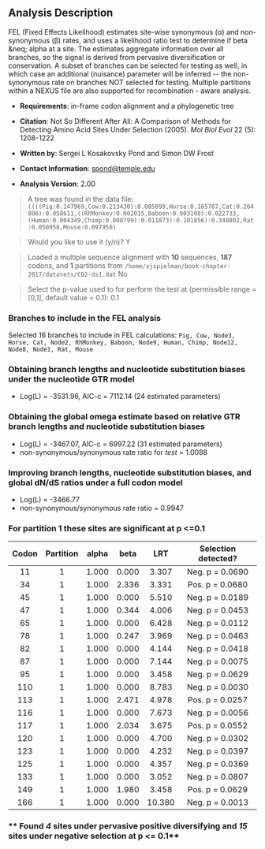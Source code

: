 
Analysis Description
--------------------
FEL (Fixed Effects Likelihood) estimates site-wise synonymous (&alpha;)
and non-synonymous (&beta;) rates, and uses a likelihood ratio test to
determine if beta &neq; alpha at a site. The estimates aggregate
information over all branches, so the signal is derived from pervasive
diversification or conservation. A subset of branches can be selected
for testing as well, in which case an additional (nuisance) parameter
will be inferred -- the non-synonymous rate on branches NOT selected for
testing. Multiple partitions within a NEXUS file are also supported for
recombination - aware analysis. 

- __Requirements__: in-frame codon alignment and a phylogenetic tree

- __Citation__: Not So Different After All: A Comparison of Methods for Detecting Amino
Acid Sites Under Selection (2005). _Mol Biol Evol_ 22 (5): 1208-1222

- __Written by__: Sergei L Kosakovsky Pond and Simon DW Frost

- __Contact Information__: spond@temple.edu

- __Analysis Version__: 2.00



>A tree was found in the data file: `((((Pig:0.147969,Cow:0.213430):0.085099,Horse:0.165787,Cat:0.264806):0.058611,((RhMonkey:0.002015,Baboon:0.003108):0.022733,(Human:0.004349,Chimp:0.000799):0.011873):0.101856):0.340802,Rat:0.050958,Mouse:0.097950)`

>Would you like to use it (y/n)? Y


>Loaded a multiple sequence alignment with **10** sequences, **187** codons, and **1** partitions from `/home/sjspielman/book-chapter-2017/datasets/CD2-ds1.dat`
No

>Select the p-value used to for perform the test at (permissible range = [0,1], default value = 0.1): 0.1


### Branches to include in the FEL analysis
Selected 16 branches to include in FEL calculations: `Pig, Cow, Node3, Horse, Cat, Node2, RhMonkey, Baboon, Node9, Human, Chimp, Node12, Node8, Node1, Rat, Mouse`


### Obtaining branch lengths and nucleotide substitution biases under the nucleotide GTR model
* Log(L) = -3531.96, AIC-c =  7112.14 (24 estimated parameters)

### Obtaining the global omega estimate based on relative GTR branch lengths and nucleotide substitution biases
* Log(L) = -3467.07, AIC-c =  6997.22 (31 estimated parameters)
* non-synonymous/synonymous rate ratio for *test* =   1.0088

### Improving branch lengths, nucleotide substitution biases, and global dN/dS ratios under a full codon model
* Log(L) = -3466.77
* non-synonymous/synonymous rate ratio =   0.9947

### For partition 1 these sites are significant at p <=0.1

|     Codon      |   Partition    |     alpha      |      beta      |      LRT       |Selection detected?|
|:--------------:|:--------------:|:--------------:|:--------------:|:--------------:|:-----------------:|
|       11       |       1        |        1.000   |        0.000   |        3.307   |  Neg. p = 0.0690  |
|       34       |       1        |        1.000   |        2.336   |        3.331   |  Pos. p = 0.0680  |
|       45       |       1        |        1.000   |        0.000   |        5.510   |  Neg. p = 0.0189  |
|       47       |       1        |        1.000   |        0.344   |        4.006   |  Neg. p = 0.0453  |
|       65       |       1        |        1.000   |        0.000   |        6.428   |  Neg. p = 0.0112  |
|       78       |       1        |        1.000   |        0.247   |        3.969   |  Neg. p = 0.0463  |
|       82       |       1        |        1.000   |        0.000   |        4.144   |  Neg. p = 0.0418  |
|       87       |       1        |        1.000   |        0.000   |        7.144   |  Neg. p = 0.0075  |
|       95       |       1        |        1.000   |        0.000   |        3.458   |  Neg. p = 0.0629  |
|      110       |       1        |        1.000   |        0.000   |        8.783   |  Neg. p = 0.0030  |
|      113       |       1        |        1.000   |        2.471   |        4.978   |  Pos. p = 0.0257  |
|      116       |       1        |        1.000   |        0.000   |        7.673   |  Neg. p = 0.0056  |
|      117       |       1        |        1.000   |        2.034   |        3.675   |  Pos. p = 0.0552  |
|      120       |       1        |        1.000   |        0.000   |        4.700   |  Neg. p = 0.0302  |
|      123       |       1        |        1.000   |        0.000   |        4.232   |  Neg. p = 0.0397  |
|      125       |       1        |        1.000   |        0.000   |        4.357   |  Neg. p = 0.0369  |
|      133       |       1        |        1.000   |        0.000   |        3.052   |  Neg. p = 0.0807  |
|      149       |       1        |        1.000   |        1.980   |        3.458   |  Pos. p = 0.0629  |
|      166       |       1        |        1.000   |        0.000   |       10.380   |  Neg. p = 0.0013  |

### ** Found _4_ sites under pervasive positive diversifying and _15_ sites under negative selection at p <= 0.1**
